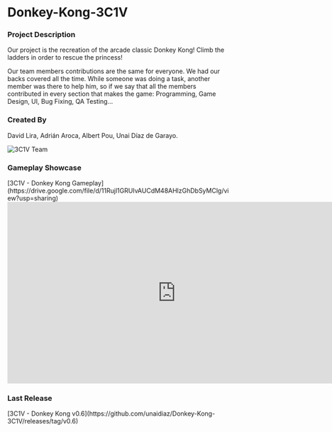<h1>Donkey-Kong-3C1V</h1>

<h3>Project Description</h3>
Our project is the recreation of the arcade classic Donkey Kong!
Climb the ladders in order to rescue the princess! 

Our team members contributions are the same for everyone. We had our backs covered all the time.
While someone was doing a task, another member was there to help him, so if we say that all the members contributed in every section that makes the game: Programming, Game Design, UI, Bug Fixing, QA Testing...

<h3>Created By</h3>
David Lira, Adrián Aroca, Albert Pou, Unai Díaz de Garayo.

![3C1V Team](https://i.ibb.co/G9Mzzv9/IMG-20200227-120316.jpg=500x375)

<h3>Gameplay Showcase</h3>
[3C1V - Donkey Kong Gameplay](https://drive.google.com/file/d/11Rujl1GRUIvAUCdM48AHlzGhDbSyMClg/view?usp=sharing)

<iframe width="757" height="409" src="https://www.youtube.com/embed/i8k_bDpeR7Y" frameborder="0" allow="accelerometer; autoplay; encrypted-media; gyroscope; picture-in-picture" allowfullscreen></iframe>

<h3>Last Release</h3>
[3C1V - Donkey Kong v0.6](https://github.com/unaidiaz/Donkey-Kong-3C1V/releases/tag/v0.6)
